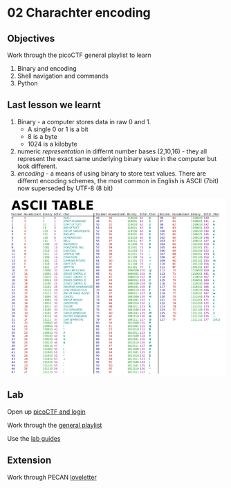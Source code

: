 # 02 Charachter encoding

## Objectives

Work through the picoCTF general playlist to learn

1. Binary and encoding 
1. Shell navigation and commands
1. Python

## Last lesson we learnt

1. Binary - a computer stores data in raw 0 and 1. 
    * A single 0 or 1 is a bit
    * 8 is a byte
    * 1024 is a kilobyte
1. numeric *representation* in differnt number bases (2,10,16) - they all represent the exact same underlying binary value in the computer but look different.
1. *encoding* - a means of using binary to store text values. There are differnt encoding schemes, the most common in English is ASCII (7bit) now superseded by UTF-8 (8 bit)

![ascii](../img/ascii_table.webp)

## Lab

Open up [picoCTF and login](https://play.picoctf.org/)

Work through the [general playlist](https://play.picoctf.org/playlists/14?m=89)

Use the [lab guides](../labs/pico_playlist_general_1.md)

## Extension

Work through PECAN [loveletter](https://pecanplus.ecusdf.org/?page=challenges&challenge=loveletter)
